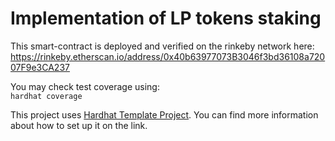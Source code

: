 # Implementation of LP tokens staking

This smart-contract is deployed and verified on the rinkeby network here: https://rinkeby.etherscan.io/address/0x40b63977073B3046f3bd36108a72007F9e3CA237

You may check test coverage using:<br>
```hardhat coverage```

This project uses [Hardhat Template Project](https://github.com/TsigelnikovNikita/hardhat_template).
You can find more information about how to set up it on the link.
